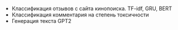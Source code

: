 - Классификация отзывов с сайта кинопоиска. TF-idf, GRU, BERT
- Классификация комментария на степень токсичности
- Генерация текста GPT2
